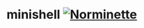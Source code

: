 # minishell [![Norminette](https://github.com/EnriqueSLeeK/minishell/actions/workflows/norminette.yml/badge.svg)](https://github.com/EnriqueSLeeK/minishell/actions/workflows/norminette.yml)
